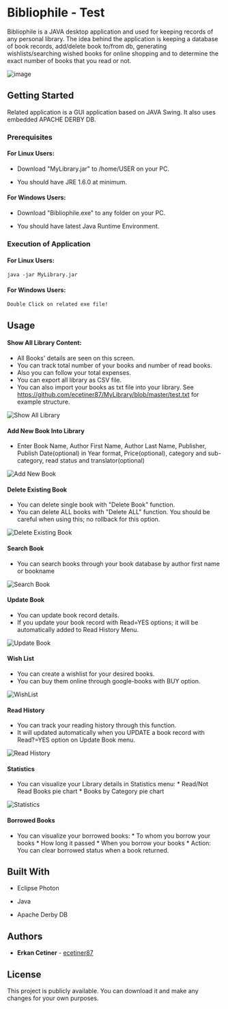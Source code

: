 # Bibliophile - Test

Bibliophile is a JAVA desktop application and used for keeping records of any personal library. The idea behind the application is keeping a database of book records, add/delete book to/from db, generating wishlists/searching wished books for online shopping and to determine the exact number of books that you read or not. 

![image](https://user-images.githubusercontent.com/43776056/59436390-30b3b400-8df8-11e9-9d8f-d999a81da168.png)

## Getting Started

Related application is a GUI application based on JAVA Swing. It also uses embedded APACHE DERBY DB. 

### Prerequisites

#### For Linux Users:

* Download "MyLibrary.jar" to /home/USER on your PC. 

* You should have JRE 1.6.0 at minimum.

#### For Windows Users:

* Download "Bibliophile.exe" to any folder on your PC.

* You should have latest Java Runtime Environment.


### Execution of Application

#### For Linux Users:
```
java -jar MyLibrary.jar
```

#### For Windows Users:
```
Double Click on related exe file!
```

## Usage

#### Show All Library Content:
* All Books' details are seen on this screen. 
* You can track total number of your books and number of read books. 
* Also you can follow your total expenses.
* You can export all library as CSV file.
* You can also import your books as txt file into your library. See https://github.com/ecetiner87/MyLibrary/blob/master/test.txt for example structure.

![Show All Library](https://user-images.githubusercontent.com/43776056/59436939-3eb60480-8df9-11e9-9c32-8cafe24d81ec.png)

#### Add New Book Into Library
* Enter Book Name, Author First Name, Author Last Name, Publisher, Publish Date(optional) in Year format, Price(optional), category and sub-category, read status and translator(optional)

![Add New Book](https://user-images.githubusercontent.com/43776056/59437344-18dd2f80-8dfa-11e9-8e0e-93ef94941066.png)

#### Delete Existing Book
* You can delete single book with "Delete Book" function.
* You can delete ALL books with "Delete ALL" function. You should be careful when using this; no rollback for this option.

![Delete Existing Book](https://user-images.githubusercontent.com/43776056/59437505-622d7f00-8dfa-11e9-82ea-0ae53401e268.png)

#### Search Book
* You can search books through your book database by author first name or bookname

![Search Book](https://user-images.githubusercontent.com/43776056/59437714-bdf80800-8dfa-11e9-8e99-a3f6a4f25ce1.png)

#### Update Book
* You can update book record details.
* If you update your book record with Read=YES options; it will be automatically added to Read History Menu.

![Update Book](https://user-images.githubusercontent.com/43776056/59437860-09aab180-8dfb-11e9-8ca1-08eebf147e96.png)

#### Wish List
* You can create a wishlist for your desired books.
* You can buy them online through google-books with BUY option.

![WishList](https://user-images.githubusercontent.com/43776056/59437984-42e32180-8dfb-11e9-8082-b78460b13b37.png)

#### Read History
* You can track your reading history through this function. 
* It will updated automatically when you UPDATE a book record with Read?=YES option on Update Book menu.

![Read History](https://user-images.githubusercontent.com/43776056/59438113-85a4f980-8dfb-11e9-9a91-e19ce11d341b.png)

#### Statistics
* You can visualize your Library details in Statistics menu:
      * Read/Not Read Books pie chart
      * Books by Category pie chart

![Statistics](https://user-images.githubusercontent.com/43776056/59438229-c866d180-8dfb-11e9-92f7-97efe93fcb50.png)

#### Borrowed Books
* You can visualize your borrowed books:
      * To whom you borrow your books
      * How long it passed
      * When you borrow your books
      * Action: You can clear borrowed status when a book returned.


## Built With

* Eclipse Photon

* Java

* Apache Derby DB



## Authors

* **Erkan Cetiner** - [ecetiner87](https://github.com/ecetiner87)


## License

This project is publicly available. You can download it and make any changes for your own purposes.

